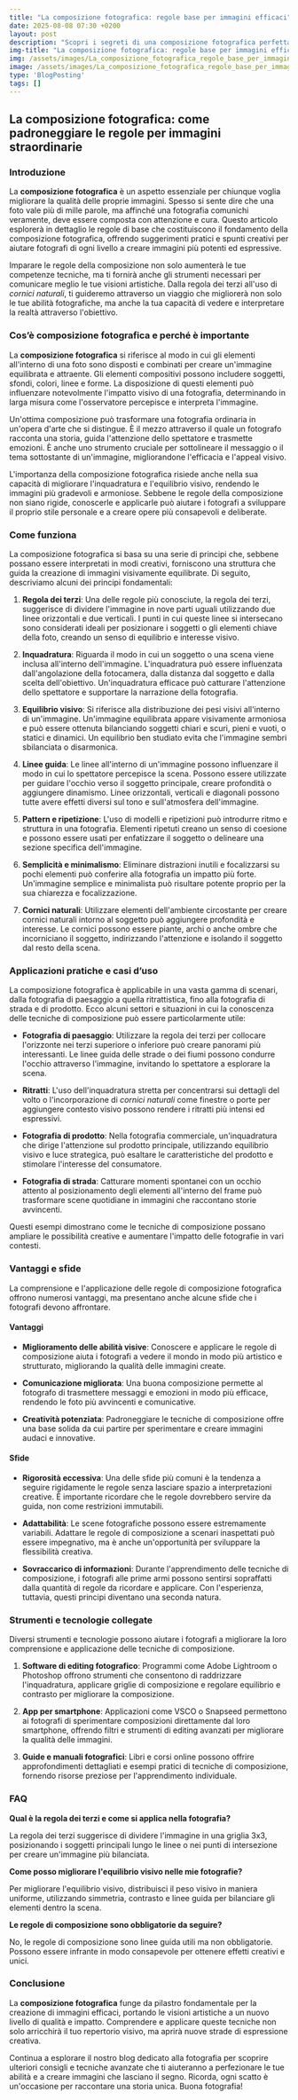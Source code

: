 ```yaml
---
title: "La composizione fotografica: regole base per immagini efficaci"
date: 2025-08-08 07:30 +0200
layout: post
description: "Scopri i segreti di una composizione fotografica perfetta: regola dei terzi e inquadratura per immagini indimenticabili. Ispira il tuo obiettivo!"
img-title: "La composizione fotografica: regole base per immagini efficaci"
img: /assets/images/La_composizione_fotografica_regole_base_per_immagini_efficaci.jpg
image: /assets/images/La_composizione_fotografica_regole_base_per_immagini_efficaci.jpg
type: 'BlogPosting'
tags: []
---
```


## La composizione fotografica: come padroneggiare le regole per immagini straordinarie

### Introduzione

La **composizione fotografica** è un aspetto essenziale per chiunque voglia migliorare la qualità delle proprie immagini. Spesso si sente dire che una foto vale più di mille parole, ma affinché una fotografia comunichi veramente, deve essere composta con attenzione e cura. Questo articolo esplorerà in dettaglio le regole di base che costituiscono il fondamento della composizione fotografica, offrendo suggerimenti pratici e spunti creativi per aiutare fotografi di ogni livello a creare immagini più potenti ed espressive.

Imparare le regole della composizione non solo aumenterà le tue competenze tecniche, ma ti fornirà anche gli strumenti necessari per comunicare meglio le tue visioni artistiche. Dalla regola dei terzi all'uso di *cornici naturali*, ti guideremo attraverso un viaggio che migliorerà non solo le tue abilità fotografiche, ma anche la tua capacità di vedere e interpretare la realtà attraverso l'obiettivo.

### Cos’è composizione fotografica e perché è importante

La **composizione fotografica** si riferisce al modo in cui gli elementi all'interno di una foto sono disposti e combinati per creare un'immagine equilibrata e attraente. Gli elementi compositivi possono includere soggetti, sfondi, colori, linee e forme. La disposizione di questi elementi può influenzare notevolmente l'impatto visivo di una fotografia, determinando in larga misura come l'osservatore percepisce e interpreta l'immagine.

Un'ottima composizione può trasformare una fotografia ordinaria in un'opera d'arte che si distingue. È il mezzo attraverso il quale un fotografo racconta una storia, guida l'attenzione dello spettatore e trasmette emozioni. È anche uno strumento cruciale per sottolineare il messaggio o il tema sottostante di un'immagine, migliorandone l'efficacia e l'appeal visivo.

L'importanza della composizione fotografica risiede anche nella sua capacità di migliorare l'inquadratura e l'equilibrio visivo, rendendo le immagini più gradevoli e armoniose. Sebbene le regole della composizione non siano rigide, conoscerle e applicarle può aiutare i fotografi a sviluppare il proprio stile personale e a creare opere più consapevoli e deliberate.

### Come funziona

La composizione fotografica si basa su una serie di principi che, sebbene possano essere interpretati in modi creativi, forniscono una struttura che guida la creazione di immagini visivamente equilibrate. Di seguito, descriviamo alcuni dei principi fondamentali:

1. **Regola dei terzi**: Una delle regole più conosciute, la regola dei terzi, suggerisce di dividere l'immagine in nove parti uguali utilizzando due linee orizzontali e due verticali. I punti in cui queste linee si intersecano sono considerati ideali per posizionare i soggetti o gli elementi chiave della foto, creando un senso di equilibrio e interesse visivo.

2. **Inquadratura**: Riguarda il modo in cui un soggetto o una scena viene inclusa all'interno dell'immagine. L'inquadratura può essere influenzata dall'angolazione della fotocamera, dalla distanza dal soggetto e dalla scelta dell'obiettivo. Un'inquadratura efficace può catturare l'attenzione dello spettatore e supportare la narrazione della fotografia.

3. **Equilibrio visivo**: Si riferisce alla distribuzione dei pesi visivi all'interno di un'immagine. Un'immagine equilibrata appare visivamente armoniosa e può essere ottenuta bilanciando soggetti chiari e scuri, pieni e vuoti, o statici e dinamici. Un equilibrio ben studiato evita che l'immagine sembri sbilanciata o disarmonica.

4. **Linee guida**: Le linee all'interno di un'immagine possono influenzare il modo in cui lo spettatore percepisce la scena. Possono essere utilizzate per guidare l'occhio verso il soggetto principale, creare profondità o aggiungere dinamismo. Linee orizzontali, verticali e diagonali possono tutte avere effetti diversi sul tono e sull'atmosfera dell'immagine.

5. **Pattern e ripetizione**: L'uso di modelli e ripetizioni può introdurre ritmo e struttura in una fotografia. Elementi ripetuti creano un senso di coesione e possono essere usati per enfatizzare il soggetto o delineare una sezione specifica dell'immagine.

6. **Semplicità e minimalismo**: Eliminare distrazioni inutili e focalizzarsi su pochi elementi può conferire alla fotografia un impatto più forte. Un'immagine semplice e minimalista può risultare potente proprio per la sua chiarezza e focalizzazione.

7. **Cornici naturali**: Utilizzare elementi dell'ambiente circostante per creare cornici naturali intorno al soggetto può aggiungere profondità e interesse. Le cornici possono essere piante, archi o anche ombre che incorniciano il soggetto, indirizzando l'attenzione e isolando il soggetto dal resto della scena.

### Applicazioni pratiche e casi d’uso

La composizione fotografica è applicabile in una vasta gamma di scenari, dalla fotografia di paesaggio a quella ritrattistica, fino alla fotografia di strada e di prodotto. Ecco alcuni settori e situazioni in cui la conoscenza delle tecniche di composizione può essere particolarmente utile:

- **Fotografia di paesaggio**: Utilizzare la regola dei terzi per collocare l'orizzonte nei terzi superiore o inferiore può creare panorami più interessanti. Le linee guida delle strade o dei fiumi possono condurre l'occhio attraverso l'immagine, invitando lo spettatore a esplorare la scena.

- **Ritratti**: L'uso dell'inquadratura stretta per concentrarsi sui dettagli del volto o l'incorporazione di *cornici naturali* come finestre o porte per aggiungere contesto visivo possono rendere i ritratti più intensi ed espressivi.

- **Fotografia di prodotto**: Nella fotografia commerciale, un'inquadratura che dirige l'attenzione sul prodotto principale, utilizzando equilibrio visivo e luce strategica, può esaltare le caratteristiche del prodotto e stimolare l'interesse del consumatore.

- **Fotografia di strada**: Catturare momenti spontanei con un occhio attento al posizionamento degli elementi all'interno del frame può trasformare scene quotidiane in immagini che raccontano storie avvincenti.

Questi esempi dimostrano come le tecniche di composizione possano ampliare le possibilità creative e aumentare l'impatto delle fotografie in vari contesti.

### Vantaggi e sfide

La comprensione e l'applicazione delle regole di composizione fotografica offrono numerosi vantaggi, ma presentano anche alcune sfide che i fotografi devono affrontare.

#### Vantaggi

- **Miglioramento delle abilità visive**: Conoscere e applicare le regole di composizione aiuta i fotografi a vedere il mondo in modo più artistico e strutturato, migliorando la qualità delle immagini create.

- **Comunicazione migliorata**: Una buona composizione permette al fotografo di trasmettere messaggi e emozioni in modo più efficace, rendendo le foto più avvincenti e comunicative.

- **Creatività potenziata**: Padroneggiare le tecniche di composizione offre una base solida da cui partire per sperimentare e creare immagini audaci e innovative.

#### Sfide

- **Rigorosità eccessiva**: Una delle sfide più comuni è la tendenza a seguire rigidamente le regole senza lasciare spazio a interpretazioni creative. È importante ricordare che le regole dovrebbero servire da guida, non come restrizioni immutabili.

- **Adattabilità**: Le scene fotografiche possono essere estremamente variabili. Adattare le regole di composizione a scenari inaspettati può essere impegnativo, ma è anche un'opportunità per sviluppare la flessibilità creativa.

- **Sovraccarico di informazioni**: Durante l'apprendimento delle tecniche di composizione, i fotografi alle prime armi possono sentirsi sopraffatti dalla quantità di regole da ricordare e applicare. Con l'esperienza, tuttavia, questi principi diventano una seconda natura.

### Strumenti e tecnologie collegate

Diversi strumenti e tecnologie possono aiutare i fotografi a migliorare la loro comprensione e applicazione delle tecniche di composizione.

1. **Software di editing fotografico**: Programmi come Adobe Lightroom o Photoshop offrono strumenti che consentono di raddrizzare l'inquadratura, applicare griglie di composizione e regolare equilibrio e contrasto per migliorare la composizione.

2. **App per smartphone**: Applicazioni come VSCO o Snapseed permettono ai fotografi di sperimentare composizioni direttamente dal loro smartphone, offrendo filtri e strumenti di editing avanzati per migliorare la qualità delle immagini.

3. **Guide e manuali fotografici**: Libri e corsi online possono offrire approfondimenti dettagliati e esempi pratici di tecniche di composizione, fornendo risorse preziose per l'apprendimento individuale.

### FAQ

**Qual è la regola dei terzi e come si applica nella fotografia?**

La regola dei terzi suggerisce di dividere l'immagine in una griglia 3x3, posizionando i soggetti principali lungo le linee o nei punti di intersezione per creare un'immagine più bilanciata.

**Come posso migliorare l'equilibrio visivo nelle mie fotografie?**

Per migliorare l'equilibrio visivo, distribuisci il peso visivo in maniera uniforme, utilizzando simmetria, contrasto e linee guida per bilanciare gli elementi dentro la scena.

**Le regole di composizione sono obbligatorie da seguire?**

No, le regole di composizione sono linee guida utili ma non obbligatorie. Possono essere infrante in modo consapevole per ottenere effetti creativi e unici.

### Conclusione

La **composizione fotografica** funge da pilastro fondamentale per la creazione di immagini efficaci, portando le visioni artistiche a un nuovo livello di qualità e impatto. Comprendere e applicare queste tecniche non solo arricchirà il tuo repertorio visivo, ma aprirà nuove strade di espressione creativa.

Continua a esplorare il nostro blog dedicato alla fotografia per scoprire ulteriori consigli e tecniche avanzate che ti aiuteranno a perfezionare le tue abilità e a creare immagini che lasciano il segno. Ricorda, ogni scatto è un'occasione per raccontare una storia unica. Buona fotografia!